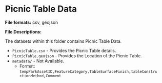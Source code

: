 # Picnic Table Data

**File formats:** csv, geojson

**File Descriptions:**

The datasets within this folder contains Picnic Table Data.

* `PicnicTable.csv` - Provides the Picnic Table details.
* `PicnicTable.geojson` - Provides the Location of the Picnic Table.
* `metadata/`          - Not Available.
  * Format:
`tempParkAssetID,FeatureCategory,TableSurfaceFinish,tableConstructionMethod,Comment`